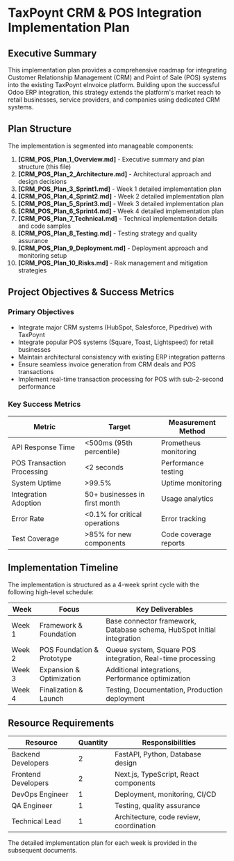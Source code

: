 # TaxPoynt CRM & POS Integration Implementation Plan

## Executive Summary

This implementation plan provides a comprehensive roadmap for integrating Customer Relationship Management (CRM) and Point of Sale (POS) systems into the existing TaxPoynt eInvoice platform. Building upon the successful Odoo ERP integration, this strategy extends the platform's market reach to retail businesses, service providers, and companies using dedicated CRM systems.

## Plan Structure

The implementation is segmented into manageable components:

1. **[CRM_POS_Plan_1_Overview.md]** - Executive summary and plan structure (this file)
2. **[CRM_POS_Plan_2_Architecture.md]** - Architectural approach and design decisions
3. **[CRM_POS_Plan_3_Sprint1.md]** - Week 1 detailed implementation plan
4. **[CRM_POS_Plan_4_Sprint2.md]** - Week 2 detailed implementation plan
5. **[CRM_POS_Plan_5_Sprint3.md]** - Week 3 detailed implementation plan
6. **[CRM_POS_Plan_6_Sprint4.md]** - Week 4 detailed implementation plan
7. **[CRM_POS_Plan_7_Technical.md]** - Technical implementation details and code samples
8. **[CRM_POS_Plan_8_Testing.md]** - Testing strategy and quality assurance
9. **[CRM_POS_Plan_9_Deployment.md]** - Deployment approach and monitoring setup
10. **[CRM_POS_Plan_10_Risks.md]** - Risk management and mitigation strategies

## Project Objectives & Success Metrics

### Primary Objectives

- Integrate major CRM systems (HubSpot, Salesforce, Pipedrive) with TaxPoynt
- Integrate popular POS systems (Square, Toast, Lightspeed) for retail businesses
- Maintain architectural consistency with existing ERP integration patterns
- Ensure seamless invoice generation from CRM deals and POS transactions
- Implement real-time transaction processing for POS with sub-2-second performance

### Key Success Metrics

| Metric | Target | Measurement Method |
|--------|--------|-------------------|
| API Response Time | <500ms (95th percentile) | Prometheus monitoring |
| POS Transaction Processing | <2 seconds | Performance testing |
| System Uptime | >99.5% | Uptime monitoring |
| Integration Adoption | 50+ businesses in first month | Usage analytics |
| Error Rate | <0.1% for critical operations | Error tracking |
| Test Coverage | >85% for new components | Code coverage reports |

## Implementation Timeline

The implementation is structured as a 4-week sprint cycle with the following high-level schedule:

| Week | Focus | Key Deliverables |
|------|-------|-----------------|
| Week 1 | Framework & Foundation | Base connector framework, Database schema, HubSpot initial integration |
| Week 2 | POS Foundation & Prototype | Queue system, Square POS integration, Real-time processing |
| Week 3 | Expansion & Optimization | Additional integrations, Performance optimization |
| Week 4 | Finalization & Launch | Testing, Documentation, Production deployment |

## Resource Requirements

| Resource | Quantity | Responsibilities |
|----------|----------|-----------------|
| Backend Developers | 2 | FastAPI, Python, Database design |
| Frontend Developers | 2 | Next.js, TypeScript, React components |
| DevOps Engineer | 1 | Deployment, monitoring, CI/CD |
| QA Engineer | 1 | Testing, quality assurance |
| Technical Lead | 1 | Architecture, code review, coordination |

The detailed implementation plan for each week is provided in the subsequent documents.

